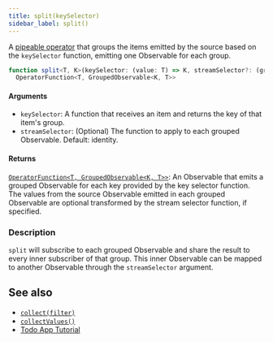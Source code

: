 ```yaml
---
title: split(keySelector)
sidebar_label: split()
---
```


A [pipeable operator] that groups the items emitted by the source based on the
`keySelector` function, emitting one Observable for each group.

```ts
function split<T, K>(keySelector: (value: T) => K, streamSelector?: (grouped: Observable<T>, key: K) => Observable<R>): 
  OperatorFunction<T, GroupedObservable<K, T>>
```

#### Arguments

- `keySelector`: A function that receives an item and returns the key of that item's group.
- `streamSelector`: (Optional) The function to apply to each grouped Observable. Default: identity.

#### Returns

[`OperatorFunction<T, GroupedObservable<K, T>>`][OperatorFunction]: An Observable that emits a grouped Observable for each key
provided by the key selector function. The values from the source Observable emitted in each grouped Observable 
are optional transformed by the stream selector function, if specified.

### Description

`split` will subscribe to each grouped Observable and share the result to every
inner subscriber of that group. This inner Observable can be mapped to another
Observable through the `streamSelector` argument.

## See also
* [`collect(filter)`](collect)
* [`collectValues()`](collectValues)
* [Todo App Tutorial](../../tutorial/todos#creating-a-stream-for-each-todo)

[pipeable operator]: https://rxjs.dev/guide/v6/pipeable-operators
[OperatorFunction]: https://rxjs-dev.firebaseapp.com/api/index/interface/OperatorFunction